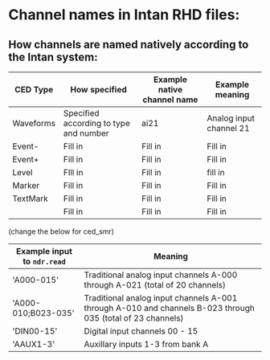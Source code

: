 # Channel names in Intan RHD files:

## How channels are named natively according to the Intan system:

| CED Type | How specified | Example native channel name | Example meaning |
| -- | -- | -- | --- | 
|Waveforms| Specified according to type and number | ai21 | Analog input channel 21 |
| Event- | Fill in |Fill in | Fill in|
| Event+ | Fill in |Fill in | Fill in|
| Level  | FIll in | Fill in | fill in |
| Marker | Fill in |Fill in | Fill in|
| TextMark | Fill in |Fill in | Fill in|
| | Fill in |Fill in | Fill in|

 (change the below for ced_smr)

| Example input to `ndr.read` | Meaning |
| --- | --- | 
| 'A000-015' | Traditional analog input channels A-000 through A-021 (total of 20 channels) |
| 'A000-010;B023-035' | Traditional analog input channels A-001 through A-010 and channels B-023 through 035 (total of 23 channels) |
| 'DIN00-15' | Digital input channels 00 - 15 |
| 'AAUX1-3' | Auxillary inputs 1-3 from bank A |





